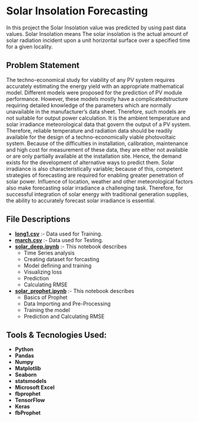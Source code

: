 # Solar Insolation Forecasting

In this project the Solar Insolation value was predicted by using past data values.
Solar Insolation means The solar insolation is the actual amount of solar radiation incident upon a unit horizontal surface over a specified time for a given locality.

## Problem Statement

The techno-economical study for viability of any PV system requires accurately estimating the energy yield with an appropriate mathematical model. Different models were proposed for the prediction of PV module performance. However, these models mostly have a complicatedstructure requiring detailed knowledge of the parameters which are normally unavailable in the manufacturer’s data sheet. Therefore, such models are not suitable for output power calculation. It is the ambient temperature and solar irradiance meteorological data that govern the output of a PV system. Therefore, reliable temperature and radiation data should be readily available for the design of a techno-economically viable photovoltaic system. Because of the difficulties in installation, calibration, maintenance and high cost for measurement of these data, they are either not available or are only partially available at the installation site. Hence, the demand exists for the development of alternative ways to predict them. Solar irradiance is also characteristically variable; because of this, competent strategies of forecasting are required for enabling greater penetration of solar power. Influence of location, weather and other meteorological factors also make forecasting solar irradiance a challenging task. Therefore, for successful integration of solar energy with traditional generation supplies, the ability to accurately forecast solar irradiance is essential.


## File Descriptions

* <strong>[long1.csv](https://github.com/R-a-j-1-9-9-8/Solar_Insolation_Forecasting/blob/main/long1.csv)</strong> :- Data used for Training.
* <strong>[march.csv](https://github.com/R-a-j-1-9-9-8/Solar_Insolation_Forecasting/blob/main/march.csv)</strong> :- Data used for Testing.
* <strong>[solar_deep.ipynb](https://github.com/R-a-j-1-9-9-8/Solar_Insolation_Forecasting/blob/main/solar_deep.ipynb)</strong> :- This notebook describes
    * Time Series analysis
    * Creating dataset for forcasting
    * Model defining and training
    * Visualizing loss
    * Prediction
    * Calculating RMSE
* <strong>[solar_prophet.ipynb](https://github.com/R-a-j-1-9-9-8/Solar_Insolation_Forecasting/blob/main/solar_prophet.ipynb)</strong> :- This notebook describes
    * Basics of Prophet
    * Data Importing and Pre-Processing
    * Training the model
    * Prediction and Calculating RMSE

## Tools & Tecnologies Used:

* <strong>Python</strong>
* <strong>Pandas</strong>
* <strong>Numpy</strong>
* <strong>Matplotlib</strong>
* <strong>Seaborn</strong>
* <strong>statsmodels</strong>
* <strong>Microsoft Excel</strong>
* <strong>fbprophet</strong>
* <strong>TensorFlow</strong>
* <strong>Keras</strong>
* <strong>fbProphet</strong>
